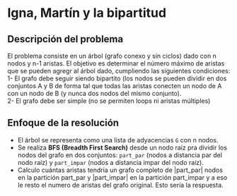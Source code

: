 # Igna, Martín y la bipartitud

## Descripción del problema 

El problema consiste en un árbol (grafo conexo y sin ciclos) dado con n nodos y n-1 aristas. El objetivo es determinar el número máximo de aristas que se pueden agregr al árbol dado, cumpliendo las siguientes condiciones: <br> 
1- El grafo debe seguir siendo bipartito (los nodos se pueden dividir en dos conjuntos A y B de forma tal que todas las aristas conecten un nodo de A con un nodo de B (y nunca dos nodos del mismo conjunto). <br>
2- El grafo debe ser simple (no se permiten loops ni aristas múltiples) <br>

## Enfoque de la resolución

- El árbol se representa como una lista de adyacencias `G` con n nodos.
- Se realiza **BFS (Breadth First Search)** desde un nodo raíz pra dividir los nodos del grafo en dos conjuntos: `part_par` (nodos a distancia par del nodo raíz) y `part_impar` (nodos a distancia impar del nodo raíz). 
- Calculo cuántas aristas tendría un grafo completo de |part_par| nodos en la partición part_par y |part_impar| en la partición part_impar y a eso le resto el numero de aristas del grafo original. Esto sería la respuesta.


